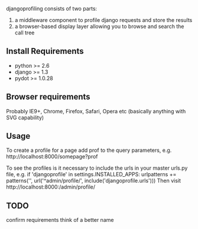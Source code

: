 djangoprofiling consists of two parts:

1. a middleware component to profile django requests and store the results
2. a browser-based display layer allowing you to browse and search the call tree


Install Requirements
--------------------

* python >= 2.6
* django >= 1.3
* pydot >= 1.0.28

Browser requirements
--------------------

Probably IE9+, Chrome, Firefox, Safari, Opera etc (basically anything with SVG capability)

Usage
----

To create a profile for a page add prof to the query parameters, e.g.
http://localhost:8000/somepage?prof

To see the profiles is it necessary to include the urls in your master urls.py file, e.g.
if 'djangoprofile' in settings.INSTALLED_APPS:
    urlpatterns += patterns('', url('^admin/profile/', include('djangoprofile.urls')))
Then visit http://localhost:8000:/admin/profile/

TODO
----
confirm requirements
think of a better name

